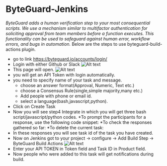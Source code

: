 # ByteGuard-Jenkins
*ByteGuard adds a human verification step to your most consequential scripts. We use a mechanism similar to multifactor authentication for soliciting approval from team members before a function executes. This functionality can be used to safeguard against human error, workflow errors, and bugs in automation.*
Below are the steps to use byteguard-build-actions plugin.
* go to link https://byteguard.io/accounts/login/
* Login with either Github or Slack
![Alt text](https://github.com/KernelLabs/Byteguard-Build-Actions/blob/bugfix/docs/s1.png?raw=true "Login")
* This page will open.
![Alt text](https://github.com/KernelLabs/Byteguard-Build-Actions/blob/bugfix/docs/s2.png?raw=true)
* you will get an API Token with login automatically.
* you need to specify name of your task and message.
	* choose an answer format(Approval, Numeric, Text etc.)
	* choose a Consensus Rule(single,simple majority,many etc.)
	* Add people with phone or email id.
	* select a language(bash,javascript,python).
* Click on Create Task
* Now you will see step4 Integrate in which you will get three bash script/javascript/python codes.
	*To prompt the participants for a response, use the following code snippet:
        *To check the responses gathered so far:
	*To delete the current task:
* In these responses you will see task id of the task you have created.
* Now on Jenkins got to your project -> configure -> Add Build Step ->  ByteGuard Build Actions
![Alt text](https://github.com/KernelLabs/Byteguard-Build-Actions/blob/bugfix/docs/s3.png?raw=true "Jenkins")
* Enter your API TOKEN in Token field and Task ID in Product field.
* Now people who were added to this task will get notifications during build. 
